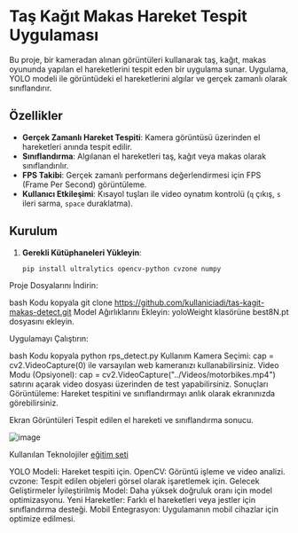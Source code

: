 # **Taş Kağıt Makas Hareket Tespit Uygulaması**

Bu proje, bir kameradan alınan görüntüleri kullanarak taş, kağıt, makas oyununda yapılan el hareketlerini tespit eden bir uygulama sunar. Uygulama, YOLO modeli ile görüntüdeki el hareketlerini algılar ve gerçek zamanlı olarak sınıflandırır.

## **Özellikler**

- **Gerçek Zamanlı Hareket Tespiti**: Kamera görüntüsü üzerinden el hareketleri anında tespit edilir.
- **Sınıflandırma**: Algılanan el hareketleri taş, kağıt veya makas olarak sınıflandırılır.
- **FPS Takibi**: Gerçek zamanlı performans değerlendirmesi için FPS (Frame Per Second) görüntüleme.
- **Kullanıcı Etkileşimi**: Kısayol tuşları ile video oynatım kontrolü (`q` çıkış, `s` ileri sarma, `space` duraklatma).

## **Kurulum**

1. **Gerekli Kütüphaneleri Yükleyin**:
   ```bash
   pip install ultralytics opencv-python cvzone numpy
Proje Dosyalarını İndirin:

bash
Kodu kopyala
git clone https://github.com/kullaniciadi/tas-kagit-makas-detect.git
Model Ağırlıklarını Ekleyin: yoloWeight klasörüne best8N.pt dosyasını ekleyin.

Uygulamayı Çalıştırın:

bash
Kodu kopyala
python rps_detect.py
Kullanım
Kamera Seçimi: cap = cv2.VideoCapture(0) ile varsayılan web kameranızı kullanabilirsiniz.
Video Modu (Opsiyonel): cap = cv2.VideoCapture("../Videos/motorbikes.mp4") satırını açarak video dosyası üzerinden de test yapabilirsiniz.
Sonuçları Görüntüleme: Hareket tespitini ve sınıflandırmayı anlık olarak ekranınızda görebilirsiniz.

Ekran Görüntüleri
Tespit edilen el hareketi ve sınıflandırma sonucu.

![image](https://github.com/user-attachments/assets/6658c5fb-2f2b-4567-861f-bb8ca0f5c4e4)



Kullanılan Teknolojiler
[eğitim seti](https://universe.roboflow.com/team-roboflow/rock-paper-scissors-detection/dataset/44)

YOLO Modeli: Hareket tespiti için.
OpenCV: Görüntü işleme ve video analizi.
cvzone: Tespit edilen objeleri görsel olarak işaretlemek için.
Gelecek Geliştirmeler
İyileştirilmiş Model: Daha yüksek doğruluk oranı için model optimizasyonu.
Yeni Hareketler: Farklı el hareketleri veya jestler için sınıflandırma desteği.
Mobil Entegrasyon: Uygulamanın mobil cihazlar için optimize edilmesi.
